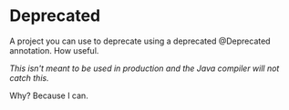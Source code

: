# Deprecated

A project you can use to deprecate using a deprecated @Deprecated annotation. How useful.

*This isn't meant to be used in production and the Java compiler will not catch this.*

Why? Because I can.